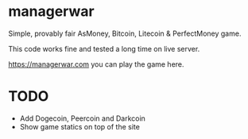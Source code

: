 managerwar
==========

Simple, provably fair AsMoney, Bitcoin, Litecoin &amp; PerfectMoney game.

This code works fine and tested a long time on live server.

https://managerwar.com you can play the game here.

TODO
==========

  - Add Dogecoin, Peercoin and Darkcoin
  - Show game statics on top of the site
